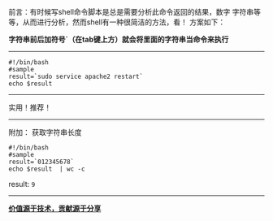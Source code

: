 前言：有时候写shell命令脚本是总是需要分析此命令返回的结果，数字 字符串等等，从而进行分析，然而shell有一种很简洁的方法，看！
方案如下：

**字符串前后加符号`（在tab键上方）就会将里面的字符串当命令来执行**
___

~~~
#!/bin/bash
#sample
result=`sudo service apache2 restart`
echo $result
~~~
___

实用！推荐！

___
附加：
获取字符串长度
~~~
#!/bin/bash
#sample
result=`012345678`
echo $result  | wc -c
~~~
result:
`9`
___

**[价值源于技术，贡献源于分享](https://github.com/alicfeng)**
